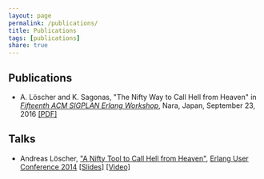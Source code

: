 ```yaml
---
layout: page
permalink: /publications/
title: Publications
tags: [publications]
share: true
---
```


## Publications

+ A. Löscher and K. Sagonas, "The Nifty Way to Call Hell from Heaven" in <a href="http://erlang.org/workshop/2016/">*Fifteenth ACM SIGPLAN Erlang Workshop*</a>, Nara, Japan, September 23, 2016 <a href="{{ site.url}}/erlang16-preprint.pdf">[PDF]</a>

## Talks

+ Andreas Löscher, <a href="http://www.erlang-factory.com/euc2014/andreas-loscher">"A Nifty Tool to Call Hell from Heaven"</a>, <a href="http://www.erlang-factory.com/conference/show/conference-23/home">Erlang User Conference 2014</a> <a href="http://www.erlang-factory.com/static/upload/media/140291362553587theniftywaytocallhellfromheaven.pdf">[Slides]</a> <a href="https://vimeo.com/103697702">[Video]</a>
